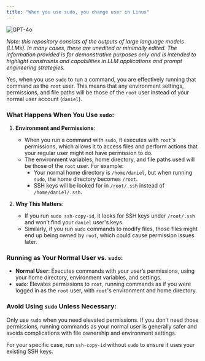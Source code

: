 ```yaml
---
title: "When you use sudo, you change user in Linux"
---
```

![GPT-4o](https://img.shields.io/badge/GPT--4o-3333FF?style=for-the-badge&logo=openai&logoColor=white)



*Note: this repository consists of the outputs of large language models (LLMs). In many cases, these are unedited or minimally edited. The information provided is for demonstrative purposes only and is intended to highlight constraints and capabilities in LLM applications and prompt engineering strategies.*


Yes, when you use `sudo` to run a command, you are effectively running that command as the `root` user. This means that any environment settings, permissions, and file paths will be those of the `root` user instead of your normal user account (`daniel`).

### What Happens When You Use `sudo`:
1. **Environment and Permissions**:
   - When you run a command with `sudo`, it executes with `root`'s permissions, which allows it to access files and perform actions that your regular user might not have permission to do.
   - The environment variables, home directory, and file paths used will be those of the `root` user. For example:
     - Your normal home directory is `/home/daniel`, but when running `sudo`, the home directory becomes `/root`.
     - SSH keys will be looked for in `/root/.ssh` instead of `/home/daniel/.ssh`.

2. **Why This Matters**:
   - If you run `sudo ssh-copy-id`, it looks for SSH keys under `/root/.ssh` and won’t find your `daniel` user's keys.
   - Similarly, if you run `sudo` commands to modify files, those files might end up being owned by `root`, which could cause permission issues later.

### Running as Your Normal User vs. `sudo`:
- **Normal User**: Executes commands with your user’s permissions, using your home directory, environment variables, and settings.
- **`sudo`**: Elevates permissions to `root`, running commands as if you were logged in as the `root` user, with `root`'s environment and home directory.

### Avoid Using `sudo` Unless Necessary:
Only use `sudo` when you need elevated permissions. If you don’t need those permissions, running commands as your normal user is generally safer and avoids complications with file ownership and environment settings.

For your specific case, run `ssh-copy-id` without `sudo` to ensure it uses your existing SSH keys.